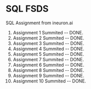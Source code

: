 # SQL FSDS
SQL Assignment from ineuron.ai

1. Assignment 1 Summited -- DONE.
2. Assignment 2 Summited -- DONE.
3. Assignment 3 Summited -- DONE.
4. Assignment 4 Summited -- DONE.
5. Assignment 5 Summited -- DONE.
6. Assignment 7 Summited -- DONE.
7. Assignment 6 Summited -- DONE.
8. Assignment 8 Summited -- DONE.
9. Assignment 9 Summited -- DONE.
10. Assignment 10 Summited -- DONE.
